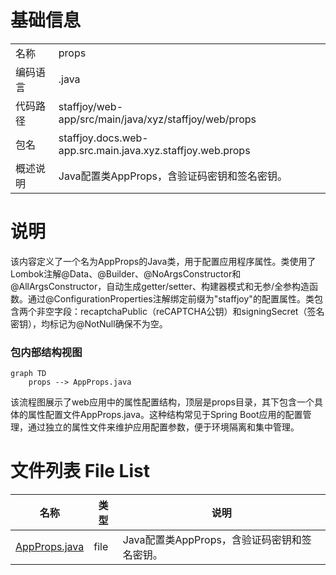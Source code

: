 # 基础信息

|      |      |
|------|------|
| 名称 | props |
| 编码语言 | .java |
| 代码路径 | staffjoy/web-app/src/main/java/xyz/staffjoy/web/props |
| 包名 | staffjoy.docs.web-app.src.main.java.xyz.staffjoy.web.props |
| 概述说明 | Java配置类AppProps，含验证码密钥和签名密钥。 |

# 说明

该内容定义了一个名为AppProps的Java类，用于配置应用程序属性。类使用了Lombok注解@Data、@Builder、@NoArgsConstructor和@AllArgsConstructor，自动生成getter/setter、构建器模式和无参/全参构造函数。通过@ConfigurationProperties注解绑定前缀为"staffjoy"的配置属性。类包含两个非空字段：recaptchaPublic（reCAPTCHA公钥）和signingSecret（签名密钥），均标记为@NotNull确保不为空。


### 包内部结构视图

```mermaid
graph TD
    props --> AppProps.java
```

该流程图展示了web应用中的属性配置结构，顶层是props目录，其下包含一个具体的属性配置文件AppProps.java。这种结构常见于Spring Boot应用的配置管理，通过独立的属性文件来维护应用配置参数，便于环境隔离和集中管理。

# 文件列表 File List

| 名称   | 类型  | 说明 |
|-------|------|-------------|
| [AppProps.java](AppProps.md) | file | Java配置类AppProps，含验证码密钥和签名密钥。 |



